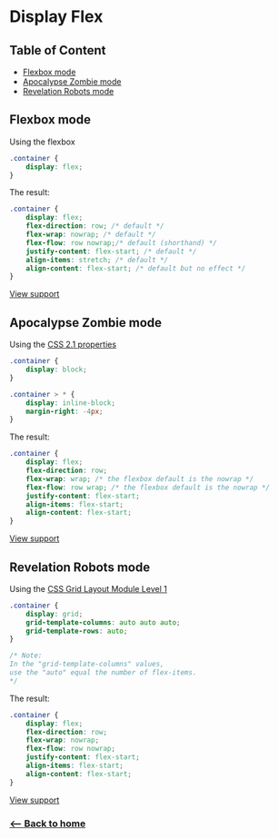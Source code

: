 # Display Flex

## Table of Content

- [Flexbox mode](#flexbox-mode)
- [Apocalypse Zombie mode](#apocalypse-zombie-mode)
- [Revelation Robots mode](#revelation-robots-mode)

## Flexbox mode

Using the flexbox

```css
.container {
	display: flex;
}
```

The result:

```css
.container {
	display: flex;
	flex-direction: row; /* default */
	flex-wrap: nowrap; /* default */
	flex-flow: row nowrap;/* default (shorthand) */
	justify-content: flex-start; /* default */
	align-items: stretch; /* default */
	align-content: flex-start; /* default but no effect */
}
```

[View support](http://caniuse.com/#search=flexbox)

## Apocalypse Zombie mode

Using the [CSS 2.1 properties](http://www.w3.org/TR/CSS21/propidx.html)

```css
.container {
	display: block;
}

.container > * {
	display: inline-block;
	margin-right: -4px;
}
```

The result:

```css
.container {
	display: flex;
	flex-direction: row;
	flex-wrap: wrap; /* the flexbox default is the nowrap */
	flex-flow: row wrap; /* the flexbox default is the nowrap */
	justify-content: flex-start;
	align-items: flex-start;
	align-content: flex-start;
}
```

[View support](http://caniuse.com/#search=CSS%202.1%20properties)

## Revelation Robots mode
 Using the [CSS Grid Layout Module Level 1](http://www.w3.org/TR/2015/WD-css-grid-1-20150917/)

```css
.container {
	display: grid;
	grid-template-columns: auto auto auto;
	grid-template-rows: auto;
}

/* Note:
In the "grid-template-columns" values,
use the "auto" equal the number of flex-items.
*/
```

The result:

```css
.container {
	display: flex;
	flex-direction: row;
	flex-wrap: nowrap;
	flex-flow: row nowrap;
	justify-content: flex-start;
	align-items: flex-start;
	align-content: flex-start;
}
```

[View support](http://caniuse.com/#search=CSS%20Grid%20Layout)

### [<-- Back to home](https://github.com/afonsopacifer/post-apocalypse-flexbox)
